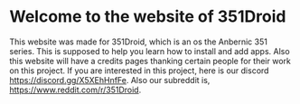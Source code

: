 # Welcome to the website of 351Droid
This website was made for 351Droid, which is an os the Anbernic 351 series. This is supposed to help you learn how to install and add apps. Also this website will have a credits pages thanking certain people for their work on this project. If you are interested in this project, here is our discord https://discord.gg/X5XEhHnfFe. Also our subreddit is, https://www.reddit.com/r/351Droid.

